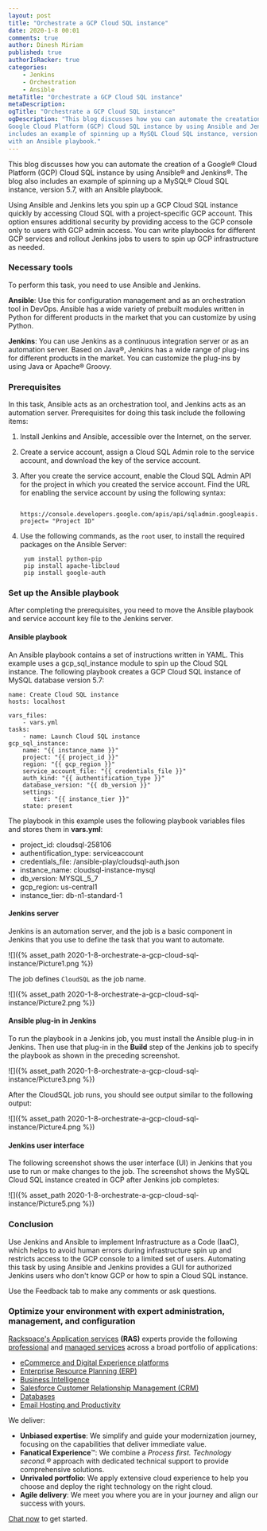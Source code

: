 ```yaml
---
layout: post
title: "Orchestrate a GCP Cloud SQL instance"
date: 2020-1-8 00:01
comments: true
author: Dinesh Miriam
published: true
authorIsRacker: true
categories:
    - Jenkins
    - Orchestration
    - Ansible
metaTitle: "Orchestrate a GCP Cloud SQL instance"
metaDescription:
ogTitle: "Orchestrate a GCP Cloud SQL instance"
ogDescription: "This blog discusses how you can automate the creatation of a
Google Cloud Platform (GCP) Cloud SQL instance by using Ansible and Jenkins, and
includes an example of spinning up a MySQL Cloud SQL instance, version 5.7,
with an Ansible playbook."
---
```


This blog discusses how you can automate the creation of a Google&reg; Cloud
Platform (GCP) Cloud SQL instance by using Ansible&reg; and Jenkins&reg;. The blog also
includes an example of spinning up a MySQL&reg; Cloud SQL instance, version 5.7,
with an Ansible playbook.

<!-- more -->

Using Ansible and Jenkins lets you spin up  a GCP Cloud SQL instance quickly by
accessing Cloud SQL with a project-specific GCP account. This option ensures
additional security by providing access to the GCP console only to users with
GCP admin access. You can write playbooks for different GCP services and rollout
Jenkins jobs to users to spin up GCP infrastructure as needed.

### Necessary tools

To perform this task, you need to use Ansible and Jenkins.

**Ansible**: Use this for configuration management and as an orchestration tool
in DevOps. Ansible has a wide variety of prebuilt modules written in Python for
different products in the market that you can customize by using Python.

**Jenkins**: You can use Jenkins as a continuous integration server or as an
automation server. Based on Java&reg;, Jenkins has a wide range of plug-ins for
different products in the market. You can customize the plug-ins by using Java
or Apache&reg; Groovy.

### Prerequisites

In this task, Ansible acts as an orchestration tool, and Jenkins acts as an
automation server. Prerequisites for doing this task include the following
items:

1. Install Jenkins and Ansible, accessible over the Internet, on the server.

2. Create a service account, assign a Cloud SQL Admin role to the service
   account, and download the key of the service account.

3. After you create the service account, enable the Cloud SQL Admin API for the
   project in which you created the service account. Find the URL for enabling
   the service account by using the following syntax:

        https://console.developers.google.com/apis/api/sqladmin.googleapis.com/overview?project= "Project ID"

4. Use the following commands, as the `root` user, to install the required
   packages on the Ansible Server:

        yum install python-pip
        pip install apache-libcloud
        pip install google-auth

### Set up the Ansible playbook

After completing the prerequisites, you need to move the Ansible playbook and
service account key file to the Jenkins server.

#### Ansible playbook

An Ansible playbook contains a set of instructions written in YAML. This example
uses a gcp\_sql\_instance module to spin up the Cloud SQL instance. The
following playbook creates a GCP Cloud SQL instance of MySQL database version 5.7:

    name: Create Cloud SQL instance
    hosts: localhost

    vars_files:
        - vars.yml
    tasks:
        - name: Launch Cloud SQL instance
    gcp_sql_instance:
        name: "{{ instance_name }}"
        project: "{{ project_id }}"
        region: "{{ gcp_region }}"
        service_account_file: "{{ credentials_file }}"
        auth_kind: "{{ authentification_type }}"
        database_version: "{{ db_version }}"
        settings:
           tier: "{{ instance_tier }}"
        state: present

The playbook in this example uses the following playbook variables files and
stores them in **vars.yml**:

-  project\_id: cloudsql-258106
-  authentification\_type: serviceaccount
-  credentials\_file: /ansible-play/cloudsql-auth.json
-  instance\_name: cloudsql-instance-mysql
-  db\_version: MYSQL\_5\_7
-  gcp\_region: us-central1
-  instance\_tier: db-n1-standard-1

#### Jenkins server

Jenkins is an automation server, and the job is a basic component in Jenkins
that you use to define the task that you want to automate.

![]({% asset_path 2020-1-8-orchestrate-a-gcp-cloud-sql-instance/Picture1.png %})

The job defines `CloudSQL` as the job name.

![]({% asset_path 2020-1-8-orchestrate-a-gcp-cloud-sql-instance/Picture2.png %})

#### Ansible plug-in in Jenkins

To run the playbook in a Jenkins job, you must install the Ansible plug-in in
Jenkins. Then use that plug-in in the **Build** step of the Jenkins job to specify
the playbook as shown in the preceding screenshot.

![]({% asset_path 2020-1-8-orchestrate-a-gcp-cloud-sql-instance/Picture3.png %})

After the CloudSQL job runs, you should see output similar to the following
output:

![]({% asset_path 2020-1-8-orchestrate-a-gcp-cloud-sql-instance/Picture4.png %})

#### Jenkins user interface

The following screenshot shows the user interface (UI) in Jenkins that you use
to run or make changes to the job. The screenshot shows the MySQL Cloud SQL
instance created in GCP after Jenkins job completes:

![]({% asset_path 2020-1-8-orchestrate-a-gcp-cloud-sql-instance/Picture5.png %})

### Conclusion

Use Jenkins and Ansible to implement Infrastructure as a Code (IaaC), which
helps to avoid human errors during infrastructure spin up and restricts access
to the GCP console to a limited set of users. Automating this task by using
Ansible and Jenkins provides a GUI for authorized Jenkins users who don't know
GCP or how to spin a Cloud SQL instance.

Use the Feedback tab to make any comments or ask questions.

### Optimize your environment with expert administration, management, and configuration

[Rackspace's Application services](https://www.rackspace.com/application-management/managed-services)
**(RAS)** experts provide the following [professional](https://www.rackspace.com/application-management/professional-services)
and
[managed services](https://www.rackspace.com/application-management/managed-services) across
a broad portfolio of applications:

- [eCommerce and Digital Experience platforms](https://www.rackspace.com/ecommerce-digital-experience)
- [Enterprise Resource Planning (ERP)](https://www.rackspace.com/erp)
- [Business Intelligence](https://www.rackspace.com/business-intelligence)
- [Salesforce Customer Relationship Management (CRM)](https://www.rackspace.com/salesforce-managed-services)
- [Databases](https://www.rackspace.com/dba-services)
- [Email Hosting and Productivity](https://www.rackspace.com/email-hosting)

We deliver:

- **Unbiased expertise**: We simplify and guide your modernization journey,
focusing on the capabilities that deliver immediate value.
- **Fanatical Experience**&trade;: We combine a *Process first. Technology second.&reg;*
approach with dedicated technical support to provide comprehensive solutions.
- **Unrivaled portfolio**: We apply extensive cloud experience to help you
choose and deploy the right technology on the right cloud.
- **Agile delivery**: We meet you where you are in your journey and align
our success with yours.

[Chat now](https://www.rackspace.com/#chat) to get started.

